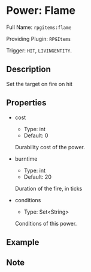 # Power: Flame

<!-- This file is generated ingame by `/rpgitem gen-wiki`. -->
<!-- Please only edit between "beginCustomXXXX" and "endCustomXXXX".  -->
<!-- If you want to edit description of this power or property, -->
<!-- please edit corresponding section in "resources/lang/en_US.yml" -->

Full Name: `rpgitems:flame`

Providing Plugin: `RPGItems`

Trigger: `HIT`, `LIVINGENTITY`.

<!-- beginCustomHeader -->
<!-- endCustomHeader -->

## Description

Set the target on fire on hit
<!-- beginCustomDescription -->
<!-- endCustomDescription -->

## Properties

* cost

  * Type: int
  * Default: 0

  Durability cost of the power.

* burntime

  * Type: int
  * Default: 20

  Duration of the fire, in ticks

* conditions

  * Type: Set&lt;String&gt;

  Conditions of this power.

<!-- beginCustomProperties -->
<!-- endCustomProperties -->

## Example

<!-- beginCustomExample -->
<!-- endCustomExample -->

## Note

<!-- beginCustomNote -->
<!-- endCustomNote -->